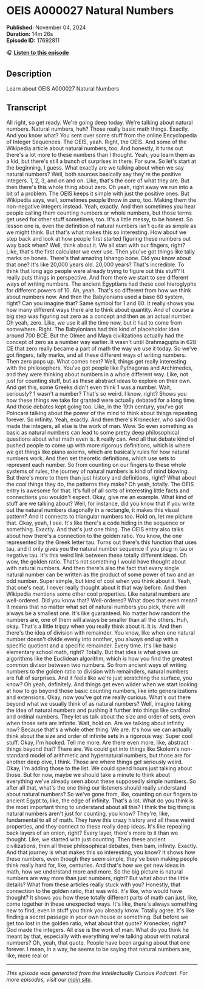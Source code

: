 # OEIS A000027 Natural Numbers

**Published:** November 04, 2024  
**Duration:** 14m 26s  
**Episode ID:** 17692811

🎧 **[Listen to this episode](https://intellectuallycurious.buzzsprout.com/2529712/episodes/17692811-oeis-a000027-natural-numbers)**

## Description

Learn about OEIS A000027 Natural Numbers

## Transcript

All right, so get ready. We're going deep today. We're talking about natural numbers. Natural numbers, huh? Those really basic math things. Exactly. And you know what? You sent over some stuff from the online Encyclopedia of Integer Sequences. The OEIS, yeah. Right, the OEIS. And some of the Wikipedia article about natural numbers, too. And honestly, it turns out there's a lot more to these numbers than I thought. Yeah, you learn them as a kid, but there's still a bunch of surprises in there. For sure. So let's start at the beginning, I guess. What exactly are we talking about when we say natural numbers? Well, both sources basically say they're the positive integers. 1, 2, 3, and on and on. Like, that's the core of what they are. But then there's this whole thing about zero. Oh yeah, right away we run into a bit of a problem. The OEIS keeps it simple with just the positive ones. But Wikipedia says, well, sometimes people throw in zero, too. Making them the non-negative integers instead. Yeah, exactly. And then sometimes you hear people calling them counting numbers or whole numbers, but those terms get used for other stuff sometimes, too. It's a little messy, to be honest. So lesson one is, even the definition of natural numbers isn't quite as simple as we might think. But that's what makes this so interesting. How about we step back and look at how people first started figuring these numbers out way back when? Well, think about it. We all start with our fingers, right? Like, that's the first calculator we ever use. Then you've got things like tally marks on bones. There's that amazing Ishango bone. Did you know about that one? It's like 20,000 years old. 20,000 years? That's incredible. To think that long ago people were already trying to figure out this stuff? It really puts things in perspective. And from there we start to see different ways of writing numbers. The ancient Egyptians had these cool hieroglyphs for different powers of 10. Ah, yeah. That's so different from how we think about numbers now. And then the Babylonians used a base 60 system, right? Can you imagine that? Same symbol for 1 and 60. It really shows you how many different ways there are to think about quantity. And of course a big step was figuring out zero as a concept and then as an actual number. Oh yeah, zero. Like, we use it all the time now, but it had to come from somewhere. Right. The Babylonians had this kind of placeholder idea around 700 BCE. But the Olmec and Maya civilizations actually had the concept of zero as a number way earlier. It wasn't until Brahmagupta in 628 CE that zero really became a part of math the way we use it today. So we've got fingers, tally marks, and all these different ways of writing numbers. Then zero pops up. What comes next? Well, things get really interesting with the philosophers. You've got people like Pythagoras and Archimedes, and they were thinking about numbers in a whole different way. Like, not just for counting stuff, but as these abstract ideas to explore on their own. And get this, some Greeks didn't even think 1 was a number. Wait, seriously? 1 wasn't a number? That's so weird. I know, right? Shows you how these things we take for granted were actually debated for a long time. And those debates kept going too. Like, in the 19th century, you've got Poincaré talking about the power of the mind to think about things repeating forever. So infinity. Yeah, exactly. And then there's Kronecker, who said God made the integers, all else is the work of man. Wow. So even something as basic as natural numbers can lead to some pretty deep philosophical questions about what math even is. It really can. And all that debate kind of pushed people to come up with more rigorous definitions, which is where we get things like piano axioms, which are basically rules for how natural numbers work. And then set theoretic definitions, which use sets to represent each number. So from counting on our fingers to these whole systems of rules, the journey of natural numbers is kind of mind blowing. But there's more to them than just history and definitions, right? What about the cool things they do, the patterns they make? Oh yeah, totally. The OEIS entry is awesome for that. It's full of all sorts of interesting little facts and connections you wouldn't expect. Okay, give me an example. What kind of stuff are we talking about? Well, for instance, did you know that if you write out the natural numbers diagonally in a rectangle, it makes this visual pattern? And it connects to triangular numbers too. Hold on, let me picture that. Okay, yeah, I see. It's like there's a code hiding in the sequence or something. Exactly. And that's just one thing. The OEIS entry also talks about how there's a connection to the golden ratio. You know, the one represented by the Greek letter tau. Turns out there's this function that uses tau, and it only gives you the natural number sequence if you plug in tau or negative tau. It's this weird link between these totally different ideas. Oh wow, the golden ratio. That's not something I would have thought about with natural numbers. And then there's also the fact that every single natural number can be written as the product of some power of two and an odd number. Super simple, but kind of cool when you think about it. Yeah, that one's neat. I never really thought about it that way before. And then Wikipedia mentions some other cool properties. Like natural numbers are well-ordered. Did you know that? Well-ordered? What does that even mean? It means that no matter what set of natural numbers you pick, there will always be a smallest one. It's like guaranteed. No matter how random the numbers are, one of them will always be smaller than all the others. Huh, okay. That's a little trippy when you really think about it. It is. And then there's the idea of division with remainder. You know, like when one natural number doesn't divide evenly into another, you always end up with a specific quotient and a specific remainder. Every time. It's like basic elementary school math, right? Totally. But that idea is what gives us algorithms like the Euclidean algorithm, which is how you find the greatest common divisor between two numbers. So from ancient ways of writing numbers to the golden ratio to division with remainders, natural numbers are full of surprises. And it feels like we're just scratching the surface, you know? Oh yeah, definitely. And things get even wilder when we start looking at how to go beyond those basic counting numbers, like into generalizations and extensions. Okay, now you've got me really curious. What's out there beyond what we usually think of as natural numbers? Well, imagine taking the idea of natural numbers and pushing it further into things like cardinal and ordinal numbers. They let us talk about the size and order of sets, even when those sets are infinite. Wait, hold on. Are we talking about infinity now? Because that's a whole other thing. We are. It's how we can actually think about the size and order of infinite sets in a rigorous way. Super cool stuff. Okay, I'm hooked. Tell me more. Are there even more, like, abstract things beyond that? There are. We could get into things like Skolem's non-standard model of arithmetic and hypernatural numbers, but those are for another deep dive, I think. Those are where things get seriously weird. Okay, I'm adding those to the list. We could spend hours just talking about those. But for now, maybe we should take a minute to think about everything we've already seen about these supposedly simple numbers. So after all that, what's the one thing our listeners should really understand about natural numbers? So we've gone from, like, counting on our fingers to ancient Egypt to, like, the edge of infinity. That's a lot. What do you think is the most important thing to understand about all this? I think the big thing is natural numbers aren't just for counting, you know? They're, like, fundamental to all of math. They have this crazy history and all these weird properties, and they connect to these really deep ideas. It's like repealing back layers of an onion, right? Every layer, there's more to it than we thought. Like, we started with just counting. Then these ancient civilizations, then all these philosophical debates, then bam, infinity. Exactly. And that journey is what makes this so interesting, you know? It shows how these numbers, even though they seem simple, they've been making people think really hard for, like, centuries. And that's how we get new ideas in math, how we understand more and more. So the big picture is natural numbers are way more than just numbers, right? But what about the little details? What from these articles really stuck with you? Honestly, that connection to the golden ratio, that was wild. It's like, who would have thought? It shows you how these totally different parts of math can just, like, come together in these unexpected ways. It's like, there's always something new to find, even in stuff you think you already know. Totally agree. It's like finding a secret passage in your own house or something. But before we get too lost in the golden ratio, what about that quote? Kronecker, right? God made the integers. All else is the work of man. What do you think he meant by that, especially with everything we're talking about with natural numbers? Oh, yeah, that quote. People have been arguing about that one forever. I mean, in a way, he seems to be saying that natural numbers are, like, more real or

---
*This episode was generated from the Intellectually Curious Podcast. For more episodes, visit our [main site](https://intellectuallycurious.buzzsprout.com).*
